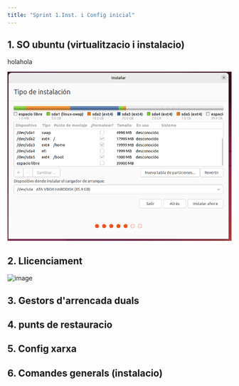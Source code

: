 ```yaml
---
title: "Sprint 1.Inst. i Config inicial"
---
```


## 1. SO ubuntu (virtualitzacio i instalacio)

holahola

![text](captures/captura31.png)

## 2. Llicenciament

<img width="845" height="637" alt="image" src="https://github.com/user-attachments/assets/e0935e00-18a8-44ff-b4e3-eafed0778720" />


## 3. Gestors d'arrencada duals



## 4. punts de restauracio



## 5. Config xarxa



## 6. Comandes generals (instalacio)



